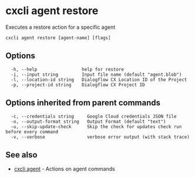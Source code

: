 # cxcli agent restore

Executes a restore action for a specific agent

```
cxcli agent restore [agent-name] [flags]
```

## Options

```
  -h, --help                 help for restore
  -i, --input string         Input file name (default "agent.blob")
  -l, --location-id string   Dialogflow CX Location ID of the Project
  -p, --project-id string    Dialogflow CX Project ID
```

## Options inherited from parent commands

```
  -c, --credentials string     Google Cloud credentials JSON file
  -o, --output-format string   Output Format (default "text")
  -u, --skip-update-check      Skip the check for updates check run before every command
  -v, --verbose                verbose error output (with stack trace)
```

## See also

* [cxcli agent](/cmd/cxcli_agent/)	 - Actions on agent commands

